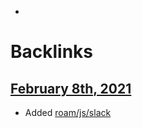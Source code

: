 - 

# Backlinks
## [February 8th, 2021](<February 8th, 2021.md>)
- Added [roam/js/slack](<../../roam/js/slack.md>)

